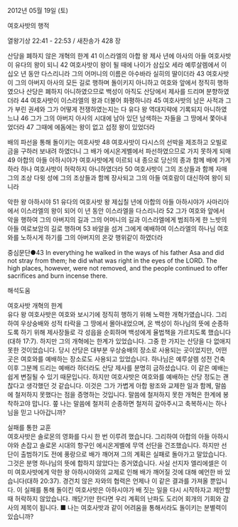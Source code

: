2012년 05월 19일 (토)

여호사밧의 행적



열왕기상 22:41 - 22:53 / 새찬송가 428 장


산당을 폐하지 않은 개혁의 한계
41 이스라엘의 아합 왕 제사 년에 아사의 아들 여호사밧이 유다의 왕이 되니 42 여호사밧이 왕이 될 때에 나이가 삼십오 세라 예루살렘에서 이십오 년 동안 다스리니라 그의 어머니의 이름은 아수바라 실히의 딸이더라 43 여호사밧이 그의 아버지 아사의 모든 길로 행하며 돌이키지 아니하고 여호와 앞에서 정직히 행하였으나 산당은 폐하지 아니하였으므로 백성이 아직도 산당에서 제사를 드리며 분향하였더라 44 여호사밧이 이스라엘의 왕과 더불어 화평하니라 45 여호사밧의 남은 사적과 그가 부린 권세와 그가 어떻게 전쟁하였는지는 다 유다 왕 역대지략에 기록되지 아니하였느냐 46 그가 그의 아버지 아사의 시대에 남아 있던 남색하는 자들을 그 땅에서 쫓아내었더라 47 그때에 에돔에는 왕이 없고 섭정 왕이 있었더라

배의 파선을 통해 돌이키는 여호사밧
48 여호사밧이 다시스의 선박을 제조하고 오빌로 금을 구하러 보내려 하였더니 그 배가 에시온게벨에서 파선하였으므로 가지 못하게 되매 49 아합의 아들 아하시야가 여호사밧에게 이르되 내 종으로 당신의 종과 함께 배에 가게 하라 하나 여호사밧이 허락하지 아니하였더라 50 여호사밧이 그의 조상들과 함께 자매 그의 조상 다윗 성에 그의 조상들과 함께 장사되고 그의 아들 여호람이 대신하여 왕이 되니라

악한 왕 아하시야
51 유다의 여호사밧 왕 제십칠 년에 아합의 아들 아하시야가 사마리아에서 이스라엘의 왕이 되어 이 년 동안 이스라엘을 다스리니라 52 그가 여호와 앞에서 악을 행하여 그의 아버지의 길과 그의 어머니의 길과 이스라엘에게 범죄하게 한 느밧의 아들 여로보암의 길로 행하며 53 바알을 섬겨 그에게 예배하여 이스라엘의 하나님 여호와를 노하시게 하기를 그의 아버지의 온갖 행위같이 하였더라

중심문단●43 In everything he walked in the ways of his father Asa and did not stray from them; he did what was right in the eyes of the LORD. The high places, however, were not removed, and the people continued to offer sacrifices and burn incense there.

해석도움





여호사밧 개혁의 한계  
유다 왕 여호사밧은 여호와 보시기에 정직히 행하기 위해 노력한 개혁가였습니다. 그리하여 우상숭배와 성적 타락을 그 땅에서 몰아내었으며, 온 백성이 하나님의 뜻에 순종하도록 하기 위해 제사장들로 각 성읍을 순회하며 백성에게 율법책을 가르치도록 했습니다(대하 17:7). 하지만 그의 개혁에는 한계가 있었습니다. 그중 한 가지는 산당을 다 없애지 못한 것이었습니다. 당시 산당은 대부분 우상숭배의 장소로 사용되는 곳이었지만, 어떤 곳은 여호와를 예배하는 장소로도 사용되고 있었습니다. 하나님은 예루살렘 성전 건축 이후 그분께 드리는 예배라 하더라도 산당 제사를 분명히 금하셨습니다. 이 같은 예배는 쉽게 변질될 수 있기 때문입니다. 하지만 여호사밧은 여호와를 예배하는 산당 정도는 괜찮다고 생각했던 것 같습니다. 이것은 그가 가볍게 아합 왕조와 교제한 일과 함께, 말씀에 철저하지 못했다는 점을 증명하는 것입니다. 말씀에 철저하지 못한 개혁은 한계에 봉착하고야 맙니다.
쫖 나는 말씀에 철저히 순종하면 철저히 갚아주시고 축복하시는 하나님을 믿고 나아갑니까?

실패를 통한 교훈  
여호사밧은 솔로몬의 영화를 다시 한 번 이루려 했습니다. 그리하여 아합의 아들 아하시야와 손잡고 솔로몬 시대의 항구인 에시온게벨에 무역 선단을 건조했습니다. 하지만 선단이 출범하기도 전에 풍랑으로 배가 깨어져 그의 계획은 실패로 돌아가고 말았습니다. 그것은 분명 하나님의 뜻에 합하지 않았다는 증거였습니다. 사실 선지자 엘리에셀은 이미 여호사밧에게 악한 왕 아하시야와의 교제로 인해 배가 깨어질 것에 대해 예언한 바 있습니다(대하 20:37). 경건치 않은 자와의 협력은 언제나 이 같은 결과를 가져올 뿐입니다. 이 실패를 통해 돌이킨 여호사밧은 아하시야가 배 짓는 일을 다시 시작하자고 제안할 때 허락하지 않았습니다. 깨닫기만 한다면 우리 계획의 난파도 도리어 회개의 기회와 감사의 제목이 됩니다.
■ 나는 여호사밧과 같이 어려움을 통해서라도 돌이키는 분별력이 있습니까?